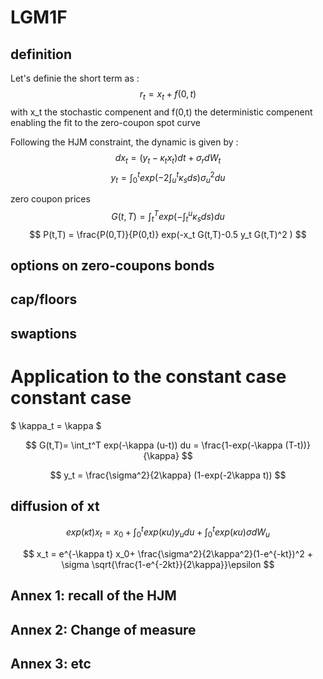 # LGM1F

## definition
Let's definie the short term as :
$$ r_t = x_t + f(0,t) $$
with x_t the stochastic compenent and f(0,t) the deterministic compenent enabling the fit to the zero-coupon spot curve

Following the HJM constraint, the dynamic is given by :
$$ dx_t = (y_t - \kappa_t x_t) dt + \sigma_r dW_t $$
$$ y_t = \int_0^t exp(-2 \int_u^t \kappa_s ds) \sigma_u^2 du $$

zero coupon prices
$$ G(t,T) = \int_t^T exp(-\int_t^u \kappa_s ds) du $$
$$ P(t,T) = \frac{P(0,T)}{P(0,t)} exp(-x_t G(t,T)-0.5 y_t G(t,T)^2 ) $$



## options on zero-coupons bonds

## cap/floors

## swaptions

# Application to the constant case constant case
$ \kappa_t = \kappa $

$$ G(t,T)= \int_t^T exp(-\kappa (u-t)) du = \frac{1-exp(-\kappa (T-t))}{\kappa} $$

$$ y_t = \frac{\sigma^2}{2\kappa} (1-exp(-2\kappa t)) $$

## diffusion of xt

$$ exp(\kappa t)x_t = x_0+\int_0^t exp(\kappa u) y_u du + \int_0^t exp(\kappa u) \sigma dW_u$$

$$ x_t = e^{-\kappa t} x_0+ 
         \frac{\sigma^2}{2\kappa^2}(1-e^{-kt})^2 +
         \sigma \sqrt{\frac{1-e^{-2kt}}{2\kappa}}\epsilon
$$
## Annex 1: recall of the HJM
## Annex 2: Change of measure
## Annex 3: etc
